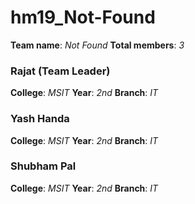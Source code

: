 # hm19_Not-Found
 **Team name**: *Not Found*
 **Total members**: *3*
 
### Rajat (Team Leader)
**College**: *MSIT*
**Year**: *2nd*
**Branch**: *IT*

### Yash Handa
**College**: *MSIT*
**Year**: *2nd*
**Branch**: *IT*

### Shubham Pal
**College**: *MSIT*
**Year**: *2nd*
**Branch**: *IT*
